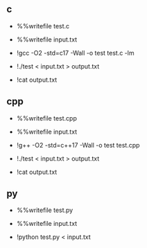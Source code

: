 ## c

* %%writefile test.c

* %%writefile input.txt

* !gcc -O2 -std=c17 -Wall -o test test.c -lm
* !./test < input.txt > output.txt
* !cat output.txt

## cpp

* %%writefile test.cpp

* %%writefile input.txt

* !g++ -O2 -std=c++17 -Wall -o test test.cpp
* !./test < input.txt > output.txt
* !cat output.txt

## py

* %%writefile test.py

* %%writefile input.txt

* !python test.py < input.txt
